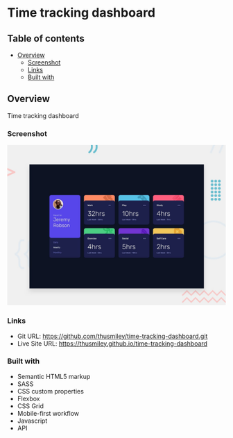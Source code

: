 # Time tracking dashboard

## Table of contents

- [Overview](#overview)
  - [Screenshot](#screenshot)
  - [Links](#links)
  - [Built with](#built-with)

## Overview
Time tracking dashboard

### Screenshot

![](./images/desktop-preview.jpg)

### Links

- Git URL: https://github.com/thusmiley/time-tracking-dashboard.git 
- Live Site URL: https://thusmiley.github.io/time-tracking-dashboard


### Built with

- Semantic HTML5 markup
- SASS
- CSS custom properties
- Flexbox
- CSS Grid
- Mobile-first workflow
- Javascript
- API
